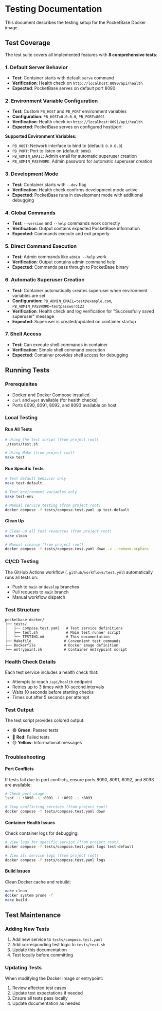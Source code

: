 # Testing Documentation

This document describes the testing setup for the PocketBase Docker image.

## Test Coverage

The test suite covers all implemented features with **8 comprehensive tests**:

### 1. Default Server Behavior

- **Test**: Container starts with default `serve` command
- **Verification**: Health check on `http://localhost:8090/api/health`
- **Expected**: PocketBase serves on default port 8090

### 2. Environment Variable Configuration

- **Test**: Custom `PB_HOST` and `PB_PORT` environment variables
- **Configuration**: `PB_HOST=0.0.0.0`, `PB_PORT=8091`
- **Verification**: Health check on `http://localhost:8091/api/health`
- **Expected**: PocketBase serves on configured host/port

**Supported Environment Variables:**

- `PB_HOST`: Network interface to bind to (default: `0.0.0.0`)
- `PB_PORT`: Port to listen on (default: `8090`)
- `PB_ADMIN_EMAIL`: Admin email for automatic superuser creation
- `PB_ADMIN_PASSWORD`: Admin password for automatic superuser creation

### 3. Development Mode

- **Test**: Container starts with `--dev` flag
- **Verification**: Health check confirms development mode active
- **Expected**: PocketBase runs in development mode with additional debugging

### 4. Global Commands

- **Test**: `--version` and `--help` commands work correctly
- **Verification**: Output contains expected PocketBase information
- **Expected**: Commands execute and exit properly

### 5. Direct Command Execution

- **Test**: Admin commands like `admin --help` work
- **Verification**: Output contains admin command help
- **Expected**: Commands pass through to PocketBase binary

### 6. Automatic Superuser Creation

- **Test**: Container automatically creates superuser when environment variables are set
- **Configuration**: `PB_ADMIN_EMAIL=test@example.com`, `PB_ADMIN_PASSWORD=testpassword123`
- **Verification**: Health check and log verification for "Successfully saved superuser" message
- **Expected**: Superuser is created/updated on container startup

### 7. Shell Access

- **Test**: Can execute shell commands in container
- **Verification**: Simple shell command execution
- **Expected**: Container provides shell access for debugging

## Running Tests

### Prerequisites

- Docker and Docker Compose installed
- `curl` and `wget` available (for health checks)
- Ports 8090, 8091, 8092, and 8093 available on host

### Local Testing

#### Run All Tests

```bash
# Using the test script (from project root)
./tests/test.sh

# Using Make (from project root)
make test
```

#### Run Specific Tests

```bash
# Test default behavior only
make test-default

# Test environment variables only
make test-env

# Manual service testing (from project root)
docker compose -f tests/compose.test.yaml up test-default
```

#### Clean Up

```bash
# Clean up all test resources (from project root)
make clean

# Manual cleanup (from project root)
docker compose -f tests/compose.test.yaml down -v --remove-orphans
```

### CI/CD Testing

The GitHub Actions workflow (`.github/workflows/test.yml`) automatically runs all tests on:

- Push to `main` or `develop` branches
- Pull requests to `main` branch
- Manual workflow dispatch

### Test Structure

```
pocketbase-docker/
├── tests/
│   ├── compose.test.yaml   # Test service definitions
│   ├── test.sh             # Main test runner script
│   └── TESTING.md          # This documentation
├── Makefile               # Convenient test commands
├── Dockerfile             # Docker image definition
└── entrypoint.sh          # Container entrypoint script
```

### Health Check Details

Each test service includes a health check that:

- Attempts to reach `/api/health` endpoint
- Retries up to 3 times with 10-second intervals
- Waits 10 seconds before starting checks
- Times out after 5 seconds per attempt

### Test Output

The test script provides colored output:

- 🟢 **Green**: Passed tests
- 🔴 **Red**: Failed tests
- 🟡 **Yellow**: Informational messages

### Troubleshooting

#### Port Conflicts

If tests fail due to port conflicts, ensure ports 8090, 8091, 8092, and 8093 are available:

```bash
# Check port usage
lsof -i :8090 -i :8091 -i :8092 -i :8093

# Stop conflicting services (from project root)
docker compose -f tests/compose.test.yaml down
```

#### Container Health Issues

Check container logs for debugging:

```bash
# View logs for specific service (from project root)
docker compose -f tests/compose.test.yaml logs test-default

# View all service logs (from project root)
docker compose -f tests/compose.test.yaml logs
```

#### Build Issues

Clean Docker cache and rebuild:

```bash
make clean
docker system prune -f
make build
```

## Test Maintenance

### Adding New Tests

1. Add new service to `tests/compose.test.yaml`
2. Add corresponding test logic to `tests/test.sh`
3. Update this documentation
4. Test locally before committing

### Updating Tests

When modifying the Docker image or entrypoint:

1. Review affected test cases
2. Update test expectations if needed
3. Ensure all tests pass locally
4. Update documentation as needed
